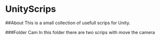 # UnityScrips

##About
This is a small collection of usefull scrips for Unity.

###Folder Cam
In this folder there are two scrips with move the camera
